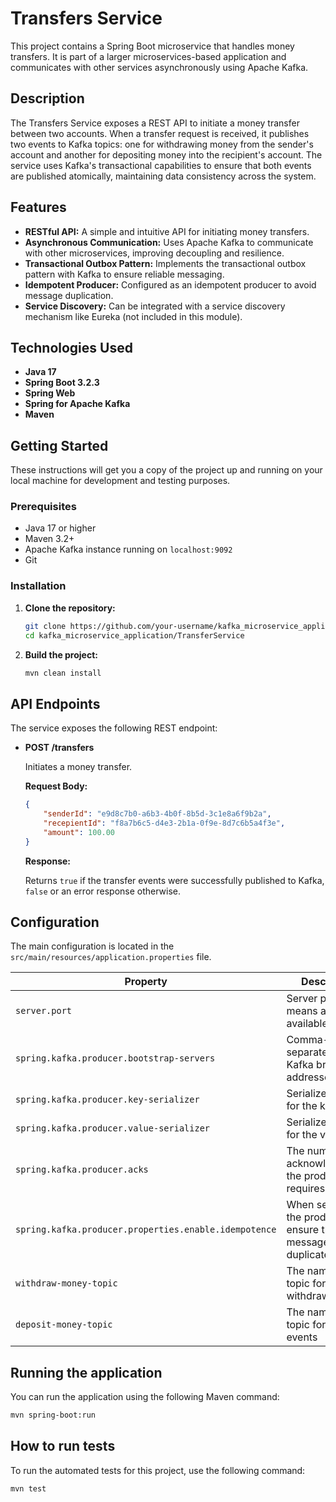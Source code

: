 # Transfers Service

This project contains a Spring Boot microservice that handles money transfers. It is part of a larger microservices-based application and communicates with other services asynchronously using Apache Kafka.

## Description

The Transfers Service exposes a REST API to initiate a money transfer between two accounts. When a transfer request is received, it publishes two events to Kafka topics: one for withdrawing money from the sender's account and another for depositing money into the recipient's account. The service uses Kafka's transactional capabilities to ensure that both events are published atomically, maintaining data consistency across the system.

## Features

*   **RESTful API:** A simple and intuitive API for initiating money transfers.
*   **Asynchronous Communication:** Uses Apache Kafka to communicate with other microservices, improving decoupling and resilience.
*   **Transactional Outbox Pattern:** Implements the transactional outbox pattern with Kafka to ensure reliable messaging.
*   **Idempotent Producer:** Configured as an idempotent producer to avoid message duplication.
*   **Service Discovery:** Can be integrated with a service discovery mechanism like Eureka (not included in this module).

## Technologies Used

*   **Java 17**
*   **Spring Boot 3.2.3**
*   **Spring Web**
*   **Spring for Apache Kafka**
*   **Maven**

## Getting Started

These instructions will get you a copy of the project up and running on your local machine for development and testing purposes.

### Prerequisites

*   Java 17 or higher
*   Maven 3.2+
*   Apache Kafka instance running on `localhost:9092`
*   Git

### Installation

1.  **Clone the repository:**
    ```bash
    git clone https://github.com/your-username/kafka_microservice_application.git
    cd kafka_microservice_application/TransferService
    ```

2.  **Build the project:**
    ```bash
    mvn clean install
    ```

## API Endpoints

The service exposes the following REST endpoint:

*   **POST /transfers**

    Initiates a money transfer.

    **Request Body:**

    ```json
    {
        "senderId": "e9d8c7b0-a6b3-4b0f-8b5d-3c1e8a6f9b2a",
        "recepientId": "f8a7b6c5-d4e3-2b1a-0f9e-8d7c6b5a4f3e",
        "amount": 100.00
    }
    ```

    **Response:**

    Returns `true` if the transfer events were successfully published to Kafka, `false` or an error response otherwise.

## Configuration

The main configuration is located in the `src/main/resources/application.properties` file.

| Property                                       | Description                                                              | Default Value                  |
| ---------------------------------------------- | ------------------------------------------------------------------------ | ------------------------------ |
| `server.port`                                  | Server port (0 means a random available port)                            | `0`                            |
| `spring.kafka.producer.bootstrap-servers`      | Comma-separated list of Kafka broker addresses                           | `localhost:9092`               |
| `spring.kafka.producer.key-serializer`         | Serializer class for the key                                             | `StringSerializer`             |
| `spring.kafka.producer.value-serializer`       | Serializer class for the value                                           | `JsonSerializer`               |
| `spring.kafka.producer.acks`                   | The number of acknowledgments the producer requires                      | `all`                          |
| `spring.kafka.producer.properties.enable.idempotence` | When set to `true`, the producer will ensure that messages are not duplicated. | `true`                         |
| `withdraw-money-topic`                         | The name of the topic for withdrawal events                              | `withdraw-money-topic`         |
| `deposit-money-topic`                          | The name of the topic for deposit events                                 | `deposit-money-topic`          |

## Running the application

You can run the application using the following Maven command:

```bash
mvn spring-boot:run
```

## How to run tests

To run the automated tests for this project, use the following command:

```bash
mvn test
```